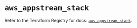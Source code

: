 # `aws_appstream_stack`

Refer to the Terraform Registry for docs: [`aws_appstream_stack`](https://registry.terraform.io/providers/hashicorp/aws/5.61.0/docs/resources/appstream_stack).
